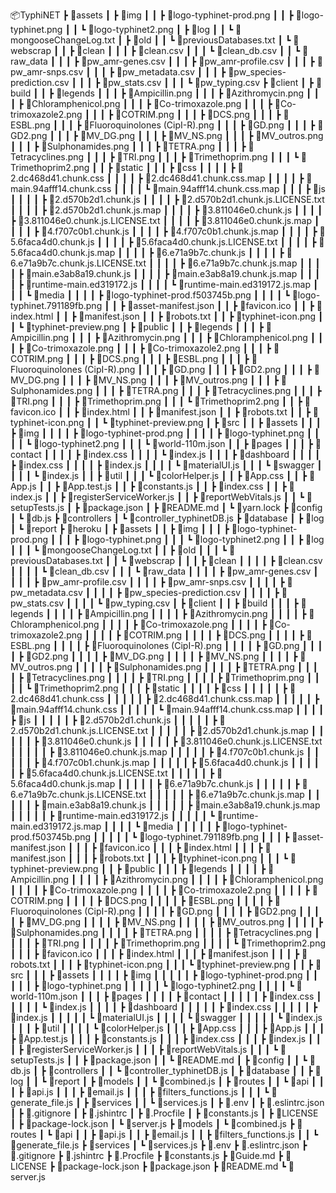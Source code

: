 📦TyphiNET
 ┣ 📂assets
 ┃ ┣ 📂img
 ┃ ┃ ┣ 📜logo-typhinet-prod.png
 ┃ ┃ ┣ 📜logo-typhinet.png
 ┃ ┃ ┗ 📜logo-typhinet2.png
 ┃ ┣ 📂log
 ┃ ┃ ┗ 📜mongooseChangeLog.txt
 ┃ ┣ 📂old
 ┃ ┃ ┗ 📜previousDatabases.txt
 ┃ ┗ 📂webscrap
 ┃ ┃ ┣ 📂clean
 ┃ ┃ ┃ ┣ 📜clean.csv
 ┃ ┃ ┃ ┗ 📜clean_db.csv
 ┃ ┃ ┗ 📂raw_data
 ┃ ┃ ┃ ┣ 📜pw_amr-genes.csv
 ┃ ┃ ┃ ┣ 📜pw_amr-profile.csv
 ┃ ┃ ┃ ┣ 📜pw_amr-snps.csv
 ┃ ┃ ┃ ┣ 📜pw_metadata.csv
 ┃ ┃ ┃ ┣ 📜pw_species-prediction.csv
 ┃ ┃ ┃ ┣ 📜pw_stats.csv
 ┃ ┃ ┃ ┗ 📜pw_typing.csv
 ┣ 📂client
 ┃ ┣ 📂build
 ┃ ┃ ┣ 📂legends
 ┃ ┃ ┃ ┣ 📜Ampicillin.png
 ┃ ┃ ┃ ┣ 📜Azithromycin.png
 ┃ ┃ ┃ ┣ 📜Chloramphenicol.png
 ┃ ┃ ┃ ┣ 📜Co-trimoxazole.png
 ┃ ┃ ┃ ┣ 📜Co-trimoxazole2.png
 ┃ ┃ ┃ ┣ 📜COTRIM.png
 ┃ ┃ ┃ ┣ 📜DCS.png
 ┃ ┃ ┃ ┣ 📜ESBL.png
 ┃ ┃ ┃ ┣ 📜Fluoroquinolones (CipI-R).png
 ┃ ┃ ┃ ┣ 📜GD.png
 ┃ ┃ ┃ ┣ 📜GD2.png
 ┃ ┃ ┃ ┣ 📜MV_DG.png
 ┃ ┃ ┃ ┣ 📜MV_NS.png
 ┃ ┃ ┃ ┣ 📜MV_outros.png
 ┃ ┃ ┃ ┣ 📜Sulphonamides.png
 ┃ ┃ ┃ ┣ 📜TETRA.png
 ┃ ┃ ┃ ┣ 📜Tetracyclines.png
 ┃ ┃ ┃ ┣ 📜TRI.png
 ┃ ┃ ┃ ┣ 📜Trimethoprim.png
 ┃ ┃ ┃ ┗ 📜Trimethoprim2.png
 ┃ ┃ ┣ 📂static
 ┃ ┃ ┃ ┣ 📂css
 ┃ ┃ ┃ ┃ ┣ 📜2.dc468d41.chunk.css
 ┃ ┃ ┃ ┃ ┣ 📜2.dc468d41.chunk.css.map
 ┃ ┃ ┃ ┃ ┣ 📜main.94afff14.chunk.css
 ┃ ┃ ┃ ┃ ┗ 📜main.94afff14.chunk.css.map
 ┃ ┃ ┃ ┣ 📂js
 ┃ ┃ ┃ ┃ ┣ 📜2.d570b2d1.chunk.js
 ┃ ┃ ┃ ┃ ┣ 📜2.d570b2d1.chunk.js.LICENSE.txt
 ┃ ┃ ┃ ┃ ┣ 📜2.d570b2d1.chunk.js.map
 ┃ ┃ ┃ ┃ ┣ 📜3.811046e0.chunk.js
 ┃ ┃ ┃ ┃ ┣ 📜3.811046e0.chunk.js.LICENSE.txt
 ┃ ┃ ┃ ┃ ┣ 📜3.811046e0.chunk.js.map
 ┃ ┃ ┃ ┃ ┣ 📜4.f707c0b1.chunk.js
 ┃ ┃ ┃ ┃ ┣ 📜4.f707c0b1.chunk.js.map
 ┃ ┃ ┃ ┃ ┣ 📜5.6faca4d0.chunk.js
 ┃ ┃ ┃ ┃ ┣ 📜5.6faca4d0.chunk.js.LICENSE.txt
 ┃ ┃ ┃ ┃ ┣ 📜5.6faca4d0.chunk.js.map
 ┃ ┃ ┃ ┃ ┣ 📜6.e71a9b7c.chunk.js
 ┃ ┃ ┃ ┃ ┣ 📜6.e71a9b7c.chunk.js.LICENSE.txt
 ┃ ┃ ┃ ┃ ┣ 📜6.e71a9b7c.chunk.js.map
 ┃ ┃ ┃ ┃ ┣ 📜main.e3ab8a19.chunk.js
 ┃ ┃ ┃ ┃ ┣ 📜main.e3ab8a19.chunk.js.map
 ┃ ┃ ┃ ┃ ┣ 📜runtime-main.ed319172.js
 ┃ ┃ ┃ ┃ ┗ 📜runtime-main.ed319172.js.map
 ┃ ┃ ┃ ┗ 📂media
 ┃ ┃ ┃ ┃ ┣ 📜logo-typhinet-prod.f503745b.png
 ┃ ┃ ┃ ┃ ┗ 📜logo-typhinet.791189fb.png
 ┃ ┃ ┣ 📜asset-manifest.json
 ┃ ┃ ┣ 📜favicon.ico
 ┃ ┃ ┣ 📜index.html
 ┃ ┃ ┣ 📜manifest.json
 ┃ ┃ ┣ 📜robots.txt
 ┃ ┃ ┣ 📜typhinet-icon.png
 ┃ ┃ ┗ 📜typhinet-preview.png
 ┃ ┣ 📂public
 ┃ ┃ ┣ 📂legends
 ┃ ┃ ┃ ┣ 📜Ampicillin.png
 ┃ ┃ ┃ ┣ 📜Azithromycin.png
 ┃ ┃ ┃ ┣ 📜Chloramphenicol.png
 ┃ ┃ ┃ ┣ 📜Co-trimoxazole.png
 ┃ ┃ ┃ ┣ 📜Co-trimoxazole2.png
 ┃ ┃ ┃ ┣ 📜COTRIM.png
 ┃ ┃ ┃ ┣ 📜DCS.png
 ┃ ┃ ┃ ┣ 📜ESBL.png
 ┃ ┃ ┃ ┣ 📜Fluoroquinolones (CipI-R).png
 ┃ ┃ ┃ ┣ 📜GD.png
 ┃ ┃ ┃ ┣ 📜GD2.png
 ┃ ┃ ┃ ┣ 📜MV_DG.png
 ┃ ┃ ┃ ┣ 📜MV_NS.png
 ┃ ┃ ┃ ┣ 📜MV_outros.png
 ┃ ┃ ┃ ┣ 📜Sulphonamides.png
 ┃ ┃ ┃ ┣ 📜TETRA.png
 ┃ ┃ ┃ ┣ 📜Tetracyclines.png
 ┃ ┃ ┃ ┣ 📜TRI.png
 ┃ ┃ ┃ ┣ 📜Trimethoprim.png
 ┃ ┃ ┃ ┗ 📜Trimethoprim2.png
 ┃ ┃ ┣ 📜favicon.ico
 ┃ ┃ ┣ 📜index.html
 ┃ ┃ ┣ 📜manifest.json
 ┃ ┃ ┣ 📜robots.txt
 ┃ ┃ ┣ 📜typhinet-icon.png
 ┃ ┃ ┗ 📜typhinet-preview.png
 ┃ ┣ 📂src
 ┃ ┃ ┣ 📂assets
 ┃ ┃ ┃ ┣ 📂img
 ┃ ┃ ┃ ┃ ┣ 📜logo-typhinet-prod.png
 ┃ ┃ ┃ ┃ ┣ 📜logo-typhinet.png
 ┃ ┃ ┃ ┃ ┗ 📜logo-typhinet2.png
 ┃ ┃ ┃ ┗ 📜world-110m.json
 ┃ ┃ ┣ 📂pages
 ┃ ┃ ┃ ┣ 📂contact
 ┃ ┃ ┃ ┃ ┣ 📜index.css
 ┃ ┃ ┃ ┃ ┗ 📜index.js
 ┃ ┃ ┃ ┣ 📂dashboard
 ┃ ┃ ┃ ┃ ┣ 📜index.css
 ┃ ┃ ┃ ┃ ┣ 📜index.js
 ┃ ┃ ┃ ┃ ┗ 📜materialUI.js
 ┃ ┃ ┃ ┗ 📂swagger
 ┃ ┃ ┃ ┃ ┗ 📜index.js
 ┃ ┃ ┣ 📂util
 ┃ ┃ ┃ ┗ 📜colorHelper.js
 ┃ ┃ ┣ 📜App.css
 ┃ ┃ ┣ 📜App.js
 ┃ ┃ ┣ 📜App.test.js
 ┃ ┃ ┣ 📜constants.js
 ┃ ┃ ┣ 📜index.css
 ┃ ┃ ┣ 📜index.js
 ┃ ┃ ┣ 📜registerServiceWorker.js
 ┃ ┃ ┣ 📜reportWebVitals.js
 ┃ ┃ ┗ 📜setupTests.js
 ┃ ┣ 📜package.json
 ┃ ┣ 📜README.md
 ┃ ┗ 📜yarn.lock
 ┣ 📂config
 ┃ ┗ 📜db.js
 ┣ 📂controllers
 ┃ ┗ 📜controller_typhinetDB.js
 ┣ 📂database
 ┃ ┣ 📂log
 ┃ ┗ 📂report
 ┣ 📂heroku
 ┃ ┣ 📂assets
 ┃ ┃ ┣ 📂img
 ┃ ┃ ┃ ┣ 📜logo-typhinet-prod.png
 ┃ ┃ ┃ ┣ 📜logo-typhinet.png
 ┃ ┃ ┃ ┗ 📜logo-typhinet2.png
 ┃ ┃ ┣ 📂log
 ┃ ┃ ┃ ┗ 📜mongooseChangeLog.txt
 ┃ ┃ ┣ 📂old
 ┃ ┃ ┃ ┗ 📜previousDatabases.txt
 ┃ ┃ ┗ 📂webscrap
 ┃ ┃ ┃ ┣ 📂clean
 ┃ ┃ ┃ ┃ ┣ 📜clean.csv
 ┃ ┃ ┃ ┃ ┗ 📜clean_db.csv
 ┃ ┃ ┃ ┗ 📂raw_data
 ┃ ┃ ┃ ┃ ┣ 📜pw_amr-genes.csv
 ┃ ┃ ┃ ┃ ┣ 📜pw_amr-profile.csv
 ┃ ┃ ┃ ┃ ┣ 📜pw_amr-snps.csv
 ┃ ┃ ┃ ┃ ┣ 📜pw_metadata.csv
 ┃ ┃ ┃ ┃ ┣ 📜pw_species-prediction.csv
 ┃ ┃ ┃ ┃ ┣ 📜pw_stats.csv
 ┃ ┃ ┃ ┃ ┗ 📜pw_typing.csv
 ┃ ┣ 📂client
 ┃ ┃ ┣ 📂build
 ┃ ┃ ┃ ┣ 📂legends
 ┃ ┃ ┃ ┃ ┣ 📜Ampicillin.png
 ┃ ┃ ┃ ┃ ┣ 📜Azithromycin.png
 ┃ ┃ ┃ ┃ ┣ 📜Chloramphenicol.png
 ┃ ┃ ┃ ┃ ┣ 📜Co-trimoxazole.png
 ┃ ┃ ┃ ┃ ┣ 📜Co-trimoxazole2.png
 ┃ ┃ ┃ ┃ ┣ 📜COTRIM.png
 ┃ ┃ ┃ ┃ ┣ 📜DCS.png
 ┃ ┃ ┃ ┃ ┣ 📜ESBL.png
 ┃ ┃ ┃ ┃ ┣ 📜Fluoroquinolones (CipI-R).png
 ┃ ┃ ┃ ┃ ┣ 📜GD.png
 ┃ ┃ ┃ ┃ ┣ 📜GD2.png
 ┃ ┃ ┃ ┃ ┣ 📜MV_DG.png
 ┃ ┃ ┃ ┃ ┣ 📜MV_NS.png
 ┃ ┃ ┃ ┃ ┣ 📜MV_outros.png
 ┃ ┃ ┃ ┃ ┣ 📜Sulphonamides.png
 ┃ ┃ ┃ ┃ ┣ 📜TETRA.png
 ┃ ┃ ┃ ┃ ┣ 📜Tetracyclines.png
 ┃ ┃ ┃ ┃ ┣ 📜TRI.png
 ┃ ┃ ┃ ┃ ┣ 📜Trimethoprim.png
 ┃ ┃ ┃ ┃ ┗ 📜Trimethoprim2.png
 ┃ ┃ ┃ ┣ 📂static
 ┃ ┃ ┃ ┃ ┣ 📂css
 ┃ ┃ ┃ ┃ ┃ ┣ 📜2.dc468d41.chunk.css
 ┃ ┃ ┃ ┃ ┃ ┣ 📜2.dc468d41.chunk.css.map
 ┃ ┃ ┃ ┃ ┃ ┣ 📜main.94afff14.chunk.css
 ┃ ┃ ┃ ┃ ┃ ┗ 📜main.94afff14.chunk.css.map
 ┃ ┃ ┃ ┃ ┣ 📂js
 ┃ ┃ ┃ ┃ ┃ ┣ 📜2.d570b2d1.chunk.js
 ┃ ┃ ┃ ┃ ┃ ┣ 📜2.d570b2d1.chunk.js.LICENSE.txt
 ┃ ┃ ┃ ┃ ┃ ┣ 📜2.d570b2d1.chunk.js.map
 ┃ ┃ ┃ ┃ ┃ ┣ 📜3.811046e0.chunk.js
 ┃ ┃ ┃ ┃ ┃ ┣ 📜3.811046e0.chunk.js.LICENSE.txt
 ┃ ┃ ┃ ┃ ┃ ┣ 📜3.811046e0.chunk.js.map
 ┃ ┃ ┃ ┃ ┃ ┣ 📜4.f707c0b1.chunk.js
 ┃ ┃ ┃ ┃ ┃ ┣ 📜4.f707c0b1.chunk.js.map
 ┃ ┃ ┃ ┃ ┃ ┣ 📜5.6faca4d0.chunk.js
 ┃ ┃ ┃ ┃ ┃ ┣ 📜5.6faca4d0.chunk.js.LICENSE.txt
 ┃ ┃ ┃ ┃ ┃ ┣ 📜5.6faca4d0.chunk.js.map
 ┃ ┃ ┃ ┃ ┃ ┣ 📜6.e71a9b7c.chunk.js
 ┃ ┃ ┃ ┃ ┃ ┣ 📜6.e71a9b7c.chunk.js.LICENSE.txt
 ┃ ┃ ┃ ┃ ┃ ┣ 📜6.e71a9b7c.chunk.js.map
 ┃ ┃ ┃ ┃ ┃ ┣ 📜main.e3ab8a19.chunk.js
 ┃ ┃ ┃ ┃ ┃ ┣ 📜main.e3ab8a19.chunk.js.map
 ┃ ┃ ┃ ┃ ┃ ┣ 📜runtime-main.ed319172.js
 ┃ ┃ ┃ ┃ ┃ ┗ 📜runtime-main.ed319172.js.map
 ┃ ┃ ┃ ┃ ┗ 📂media
 ┃ ┃ ┃ ┃ ┃ ┣ 📜logo-typhinet-prod.f503745b.png
 ┃ ┃ ┃ ┃ ┃ ┗ 📜logo-typhinet.791189fb.png
 ┃ ┃ ┃ ┣ 📜asset-manifest.json
 ┃ ┃ ┃ ┣ 📜favicon.ico
 ┃ ┃ ┃ ┣ 📜index.html
 ┃ ┃ ┃ ┣ 📜manifest.json
 ┃ ┃ ┃ ┣ 📜robots.txt
 ┃ ┃ ┃ ┣ 📜typhinet-icon.png
 ┃ ┃ ┃ ┗ 📜typhinet-preview.png
 ┃ ┃ ┣ 📂public
 ┃ ┃ ┃ ┣ 📂legends
 ┃ ┃ ┃ ┃ ┣ 📜Ampicillin.png
 ┃ ┃ ┃ ┃ ┣ 📜Azithromycin.png
 ┃ ┃ ┃ ┃ ┣ 📜Chloramphenicol.png
 ┃ ┃ ┃ ┃ ┣ 📜Co-trimoxazole.png
 ┃ ┃ ┃ ┃ ┣ 📜Co-trimoxazole2.png
 ┃ ┃ ┃ ┃ ┣ 📜COTRIM.png
 ┃ ┃ ┃ ┃ ┣ 📜DCS.png
 ┃ ┃ ┃ ┃ ┣ 📜ESBL.png
 ┃ ┃ ┃ ┃ ┣ 📜Fluoroquinolones (CipI-R).png
 ┃ ┃ ┃ ┃ ┣ 📜GD.png
 ┃ ┃ ┃ ┃ ┣ 📜GD2.png
 ┃ ┃ ┃ ┃ ┣ 📜MV_DG.png
 ┃ ┃ ┃ ┃ ┣ 📜MV_NS.png
 ┃ ┃ ┃ ┃ ┣ 📜MV_outros.png
 ┃ ┃ ┃ ┃ ┣ 📜Sulphonamides.png
 ┃ ┃ ┃ ┃ ┣ 📜TETRA.png
 ┃ ┃ ┃ ┃ ┣ 📜Tetracyclines.png
 ┃ ┃ ┃ ┃ ┣ 📜TRI.png
 ┃ ┃ ┃ ┃ ┣ 📜Trimethoprim.png
 ┃ ┃ ┃ ┃ ┗ 📜Trimethoprim2.png
 ┃ ┃ ┃ ┣ 📜favicon.ico
 ┃ ┃ ┃ ┣ 📜index.html
 ┃ ┃ ┃ ┣ 📜manifest.json
 ┃ ┃ ┃ ┣ 📜robots.txt
 ┃ ┃ ┃ ┣ 📜typhinet-icon.png
 ┃ ┃ ┃ ┗ 📜typhinet-preview.png
 ┃ ┃ ┣ 📂src
 ┃ ┃ ┃ ┣ 📂assets
 ┃ ┃ ┃ ┃ ┣ 📂img
 ┃ ┃ ┃ ┃ ┃ ┣ 📜logo-typhinet-prod.png
 ┃ ┃ ┃ ┃ ┃ ┣ 📜logo-typhinet.png
 ┃ ┃ ┃ ┃ ┃ ┗ 📜logo-typhinet2.png
 ┃ ┃ ┃ ┃ ┗ 📜world-110m.json
 ┃ ┃ ┃ ┣ 📂pages
 ┃ ┃ ┃ ┃ ┣ 📂contact
 ┃ ┃ ┃ ┃ ┃ ┣ 📜index.css
 ┃ ┃ ┃ ┃ ┃ ┗ 📜index.js
 ┃ ┃ ┃ ┃ ┣ 📂dashboard
 ┃ ┃ ┃ ┃ ┃ ┣ 📜index.css
 ┃ ┃ ┃ ┃ ┃ ┣ 📜index.js
 ┃ ┃ ┃ ┃ ┃ ┗ 📜materialUI.js
 ┃ ┃ ┃ ┃ ┗ 📂swagger
 ┃ ┃ ┃ ┃ ┃ ┗ 📜index.js
 ┃ ┃ ┃ ┣ 📂util
 ┃ ┃ ┃ ┃ ┗ 📜colorHelper.js
 ┃ ┃ ┃ ┣ 📜App.css
 ┃ ┃ ┃ ┣ 📜App.js
 ┃ ┃ ┃ ┣ 📜App.test.js
 ┃ ┃ ┃ ┣ 📜constants.js
 ┃ ┃ ┃ ┣ 📜index.css
 ┃ ┃ ┃ ┣ 📜index.js
 ┃ ┃ ┃ ┣ 📜registerServiceWorker.js
 ┃ ┃ ┃ ┣ 📜reportWebVitals.js
 ┃ ┃ ┃ ┗ 📜setupTests.js
 ┃ ┃ ┣ 📜package.json
 ┃ ┃ ┗ 📜README.md
 ┃ ┣ 📂config
 ┃ ┃ ┗ 📜db.js
 ┃ ┣ 📂controllers
 ┃ ┃ ┗ 📜controller_typhinetDB.js
 ┃ ┣ 📂database
 ┃ ┃ ┣ 📂log
 ┃ ┃ ┗ 📂report
 ┃ ┣ 📂models
 ┃ ┃ ┗ 📜combined.js
 ┃ ┣ 📂routes
 ┃ ┃ ┗ 📂api
 ┃ ┃ ┃ ┣ 📜api.js
 ┃ ┃ ┃ ┣ 📜email.js
 ┃ ┃ ┃ ┣ 📜filters_functions.js
 ┃ ┃ ┃ ┗ 📜generate_file.js
 ┃ ┣ 📂services
 ┃ ┃ ┗ 📜services.js
 ┃ ┣ 📜.env
 ┃ ┣ 📜.eslintrc.json
 ┃ ┣ 📜.gitignore
 ┃ ┣ 📜.jshintrc
 ┃ ┣ 📜.Procfile
 ┃ ┣ 📜constants.js
 ┃ ┣ 📜LICENSE
 ┃ ┣ 📜package-lock.json
 ┃ ┗ 📜server.js
 ┣ 📂models
 ┃ ┗ 📜combined.js
 ┣ 📂routes
 ┃ ┗ 📂api
 ┃ ┃ ┣ 📜api.js
 ┃ ┃ ┣ 📜email.js
 ┃ ┃ ┣ 📜filters_functions.js
 ┃ ┃ ┗ 📜generate_file.js
 ┣ 📂services
 ┃ ┗ 📜services.js
 ┣ 📜.env
 ┣ 📜.eslintrc.json
 ┣ 📜.gitignore
 ┣ 📜.jshintrc
 ┣ 📜.Procfile
 ┣ 📜constants.js
 ┣ 📜Guide.md
 ┣ 📜LICENSE
 ┣ 📜package-lock.json
 ┣ 📜package.json
 ┣ 📜README.md
 ┗ 📜server.js